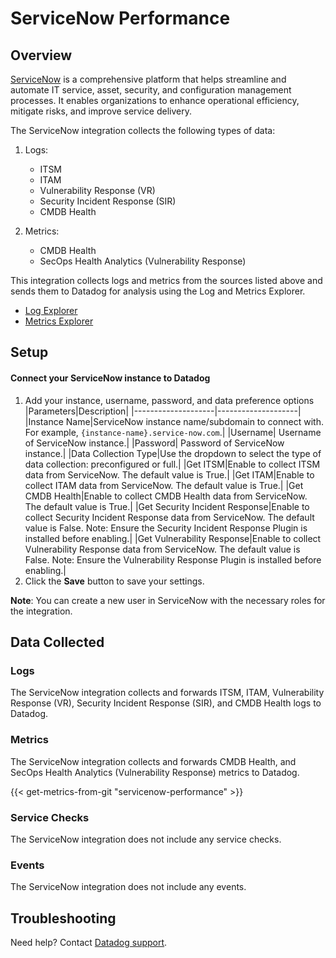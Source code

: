 # ServiceNow Performance

## Overview

[ServiceNow][1] is a comprehensive platform that helps streamline and automate IT service, asset, security, and configuration management processes. It enables organizations to enhance operational efficiency, mitigate risks, and improve service delivery.

The ServiceNow integration collects the following types of data:

1. Logs:
    * ITSM 
    * ITAM 
    * Vulnerability Response (VR) 
    * Security Incident Response (SIR) 
    * CMDB Health

2. Metrics:
    * CMDB Health 
    * SecOps Health Analytics (Vulnerability Response)


This integration collects logs and metrics from the sources listed above and sends them to Datadog for analysis using the Log and Metrics Explorer.

* [Log Explorer][2]
* [Metrics Explorer][3]

## Setup

#### Connect your ServiceNow instance to Datadog

1. Add your instance, username, password, and data preference options
    |Parameters|Description|
    |--------------------|--------------------|
    |Instance Name|ServiceNow instance name/subdomain to connect with. For example, `{instance-name}.service-now.com`.|
    |Username| Username of ServiceNow instance.|
    |Password| Password of ServiceNow instance.|
    |Data Collection Type|Use the dropdown to select the type of data collection: preconfigured or full.|
    |Get ITSM|Enable to collect ITSM data from ServiceNow. The default value is True.|
    |Get ITAM|Enable to collect ITAM data from ServiceNow. The default value is True.|
    |Get CMDB Health|Enable to collect CMDB Health data from ServiceNow. The default value is True.|
    |Get Security Incident Response|Enable to collect Security Incident Response data from ServiceNow. The default value is False. Note: Ensure the Security Incident Response Plugin is installed before enabling.|
    |Get Vulnerability Response|Enable to collect Vulnerability Response data from ServiceNow. The default value is False. Note: Ensure the Vulnerability Response Plugin is installed before enabling.|
2. Click the **Save** button to save your settings.

**Note**: You can create a new user in ServiceNow with the necessary roles for the integration.


## Data Collected

### Logs 

The ServiceNow integration collects and forwards ITSM, ITAM, Vulnerability Response (VR), Security Incident Response (SIR), and CMDB Health logs to Datadog.

### Metrics

The ServiceNow integration collects and forwards CMDB Health, and SecOps Health Analytics (Vulnerability Response) metrics to Datadog.

{{< get-metrics-from-git "servicenow-performance" >}}

### Service Checks

The ServiceNow integration does not include any service checks.

### Events

The ServiceNow integration does not include any events.

## Troubleshooting

Need help? Contact [Datadog support][6].

[1]: https://www.servicenow.com/
[2]: https://docs.datadoghq.com/logs/explorer/
[3]: https://docs.datadoghq.com/metrics/explorer/
[4]: https://www.servicenow.com/docs/bundle/xanadu-platform-security/page/administer/security/task/t_ActivateOAuth.html
[5]: https://www.servicenow.com/docs/bundle/xanadu-platform-security/page/administer/security/task/t_SetTheOAuthProperty.html
[6]: https://docs.datadoghq.com/help/
[7]: https://www.servicenow.com/docs/bundle/xanadu-platform-administration/page/administer/users-and-groups/task/t_CreateAUser.html
[8]: https://www.servicenow.com/docs/bundle/vancouver-platform-administration/page/administer/reference-pages/task/t_AddAPropertyUsingSysPropsList.html
[9]: https://www.servicenow.com/docs/bundle/xanadu-platform-security/page/integrate/authentication/task/add-oauth-application-user.html